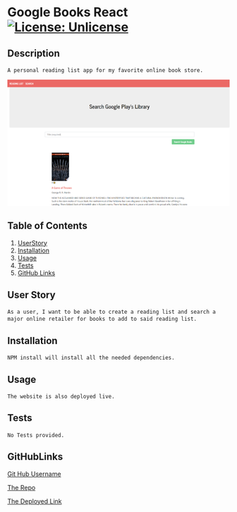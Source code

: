 # Google Books React[![License: Unlicense](https://img.shields.io/badge/license-Unlicense-blue.svg)](http://unlicense.org/) 

## Description
    A personal reading list app for my favorite online book store.

![Deployed Application Screenshot](./assets/ss1.png)
  
  ## Table of Contents
  1. [UserStory](#UserStory)
  2. [Installation](#Installation)
  3. [Usage](#Usage)
  4. [Tests](#Tests)
  5. [GitHub Links](#GitHubLinks)

## User Story

    As a user, I want to be able to create a reading list and search a major online retailer for books to add to said reading list.

  ## Installation
  
    NPM install will install all the needed dependencies.
  
  ## Usage

    The website is also deployed live.
  
  ## Tests
  
    No Tests provided.
   
  ## GitHubLinks
  
  [Git Hub Username](https://www.github.com/CodySamuels)
  
  [The Repo](https://github.com/CodySamuels/employee-directory)

  [The Deployed Link](https://cs-employee-directory.herokuapp.com/)